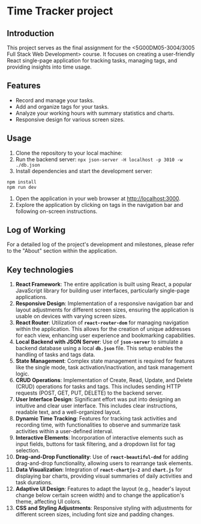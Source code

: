 # Time Tracker project

## Introduction

This project serves as the final assignment for the <5G00DM05-3004/3005 Full Stack Web Development> course. It focuses on creating a user-friendly React single-page application for tracking tasks, managing tags, and providing insights into time usage.

## Features

- Record and manage your tasks.
- Add and organize tags for your tasks.
- Analyze your working hours with summary statistics and charts.
- Responsive design for various screen sizes.

## Usage

1. Clone the repository to your local machine:
2. Run the backend server: `npx json-server -H localhost -p 3010 -w ./db.json`
3. Install dependencies and start the development server:

```
npm install
npm run dev
```

1. Open the application in your web browser at [http://localhost:3000](http://localhost:3000/).
2. Explore the application by clicking on tags in the navigation bar and following on-screen instructions.

## Log of Working

For a detailed log of the project's development and milestones, please refer to the "About" section within the application.

## Key technologies

1. **React Framework**: The entire application is built using React, a popular JavaScript library for building user interfaces, particularly single-page applications.
2. **Responsive Design**: Implementation of a responsive navigation bar and layout adjustments for different screen sizes, ensuring the application is usable on devices with varying screen sizes.
3. **React Router**: Utilization of **`react-router-dom`** for managing navigation within the application. This allows for the creation of unique addresses for each view, enhancing user experience and bookmarking capabilities.
4. **Local Backend with JSON Server**: Use of **`json-server`** to simulate a backend database using a local **`db.json`** file. This setup enables the handling of tasks and tags data.
5. **State Management**: Complex state management is required for features like the single mode, task activation/inactivation, and task management logic.
6. **CRUD Operations**: Implementation of Create, Read, Update, and Delete (CRUD) operations for tasks and tags. This includes sending HTTP requests (POST, GET, PUT, DELETE) to the backend server.
7. **User Interface Design**: Significant effort was put into designing an intuitive and clear user interface. This includes clear instructions, readable text, and a well-organized layout.
8. **Dynamic Time Tracking**: Features for tracking task activities and recording time, with functionalities to observe and summarize task activities within a user-defined interval.
9. **Interactive Elements**: Incorporation of interactive elements such as input fields, buttons for task filtering, and a dropdown list for tag selection.
10. **Drag-and-Drop Functionality**: Use of **`react-beautiful-dnd`** for adding drag-and-drop functionality, allowing users to rearrange task elements.
11. **Data Visualization**: Integration of **`react-chartjs-2`** and **`chart.js`** for displaying bar charts, providing visual summaries of daily activities and task durations.
12. **Adaptive UI Design**: Features to adapt the layout (e.g., header's layout change below certain screen width) and to change the application's theme, affecting UI colors.
13. **CSS and Styling Adjustments**: Responsive styling with adjustments for different screen sizes, including font size and padding changes.
